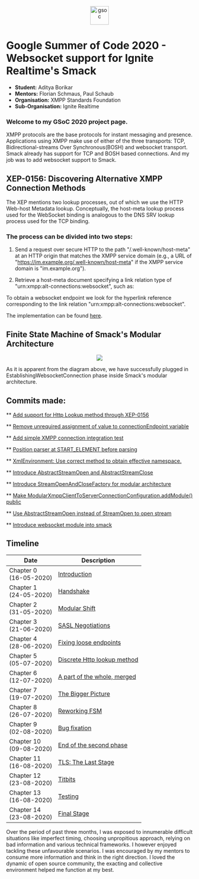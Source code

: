 <center><a href="https://summerofcode.withgoogle.com/projects/#6653942668197888"><img src="https://developers.google.com/open-source/gsoc/resources/downloads/GSoC-logo-horizontal.svg" alt="gsoc" height="50"/></a></center>

# Google Summer of Code 2020 - Websocket support for Ignite Realtime's Smack

* **Student:** Aditya Borikar
* **Mentors:** Florian Schmaus, Paul Schaub
* **Organisation:** XMPP Standards Foundation
* **Sub-Organisation:** Ignite Realtime

### Welcome to my GSoC 2020 project page.

XMPP protocols are the base protocols for instant messaging and presence. Applications using XMPP make use of either of the three transports: TCP, Bidirectional-streams Over Synchronous(BOSH) and websocket transport. Smack already has support for TCP and BOSH based connections. And my job was to add websocket support to Smack.

## XEP-0156: Discovering Alternative XMPP Connection Methods

The XEP mentions two lookup processes, out of which we use the HTTP Web-host Metadata lookup. Conceptually, the host-meta lookup process used for the WebSocket binding is analogous to the DNS SRV lookup process used for the TCP binding.

### The process can be divided into two steps:

1) Send a request over secure HTTP to the path
   "/.well-known/host-meta" at an HTTP origin that matches the XMPP service domain (e.g., a URL of "https://im.example.org/.well-known/host-meta" if the XMPP service domain is "im.example.org").

2) Retrieve a host-meta document specifying a link relation type of "urn:xmpp:alt-connections:websocket", such as: 

	<XRD xmlns='http://docs.oasis-open.org/ns/xri/xrd-1.0'>
         	<Link rel="urn:xmpp:alt-connections:websocket" href="wss://im.example.org:443/ws" />
       </XRD>

To obtain a websocket endpoint we look for the hyperlink reference corresponding to the link relation "urn:xmpp:alt-connections:websocket".

The implementation can be found [here](https://github.com/igniterealtime/Smack/commit/dcb66eef592bf3959a3aaafae0802e0b35500e2d).

## Finite State Machine of Smack's Modular Architecture

<center>
    <img src="https://adiaholic.github.io/gsoc2020/assets/images/websocketAndTcp.png">
</center>

As it is apparent from the diagram above, we have successfully plugged in EstablishingWebsocketConnection phase inside Smack's modular architecture.


## Commits made:

** [Add support for Http Lookup method through XEP-0156](https://github.com/igniterealtime/Smack/commit/dcb66eef592bf3959a3aaafae0802e0b35500e2d)

** [Remove unrequired assignment of value to connectionEndpoint variable](https://github.com/igniterealtime/Smack/commit/45f75d5ce0dcb4e8c68ea59109211dda8799565f)

** [Add simple XMPP connection integration test](https://github.com/igniterealtime/Smack/commit/fcaeca48ec0eb3848c51ee778ce3626b06c9b7db)

** [Position parser at START_ELEMENT before parsing](https://github.com/igniterealtime/Smack/commit/7796b367cc779a001a42c7313bbdaf5f50c325b6)

** [XmlEnvironment: Use correct method to obtain effective namespace.](https://github.com/igniterealtime/Smack/commit/c9cf4f15419be5a20bb7a046facfb664b0141f38)

** [Introduce AbstractStreamOpen and AbstractStreamClose](https://github.com/igniterealtime/Smack/commit/9fcc97836bf5bb8fb788dc44675bf4e5f50e6f25)

** [Introduce StreamOpenAndCloseFactory for modular architecture](https://github.com/igniterealtime/Smack/commit/0e49adff1d4d88359c3a0c2c2d60efdfc31677e8)

** [Make ModularXmppClientToServerConnectionConfiguration.addModule() public](https://github.com/igniterealtime/Smack/commit/db385e6595d02b95ce0c221e718780a8ee59fc89)

** [Use AbstractStreamOpen instead of StreamOpen to open stream](https://github.com/igniterealtime/Smack/commit/648a1cfab1f69f9b00070182d55142d3d0f35965)

** [Introduce websocket module into smack]()


## Timeline
| Date                 | Description  |
|----------------------|--------------|
|Chapter 0<br>(16-05-2020)|[Introduction](https://adiaholic.github.io/gsoc2020/2020/05/16/Chapter-0-Introduction.html) |
|Chapter 1<br>(24-05-2020)| [Handshake](https://adiaholic.github.io/gsoc2020/2020/05/24/Chapter-1-Handshake.html)|
|Chapter 2<br>(31-05-2020)| [Modular Shift](https://adiaholic.github.io/gsoc2020/2020/05/31/Chapter-2-Modular-Shift.html)|
|Chapter 3<br>(21-06-2020)| [SASL Negotiations](https://adiaholic.github.io/gsoc2020/2020/06/07/Chapter-3-sasl-negotiations.html)|
|Chapter 4<br>(28-06-2020)| [Fixing loose endpoints](https://adiaholic.github.io/gsoc2020/2020/06/14/Chapter-4-fix-loose-endpoints.html)|
|Chapter 5<br>(05-07-2020)| [Discrete Http lookup method](https://adiaholic.github.io/gsoc2020/2020/06/21/Chapter-5-Discrete-Http-Lookup-Method.html)|
|Chapter 6<br>(12-07-2020)| [A part of the whole, merged](https://adiaholic.github.io/gsoc2020/2020/06/28/Chapter-6-Part-Of-The-Whole.html)|
|Chapter 7<br>(19-07-2020)| [The Bigger Picture](https://adiaholic.github.io/gsoc2020/2020/07/06/Chapter-7-The-Bigger-Picture.html)|
|Chapter 8<br>(26-07-2020)| [Reworking FSM](https://adiaholic.github.io/gsoc2020/2020/07/12/Chapter-8-Reworking-FSM.html)|
|Chapter 9<br>(02-08-2020)| [Bug fixation](https://adiaholic.github.io/gsoc2020/2020/07/19/Chapter-9-Fixing-Bugs.html)|
|Chapter 10<br>(09-08-2020)| [End of the second phase](https://adiaholic.github.io/gsoc2020/2020/07/26/Chapter-10-End-of-second-phase.html)|
|Chapter 11<br>(16-08-2020)| [TLS: The Last Stage](https://adiaholic.github.io/gsoc2020/2020/08/02/Chapter-11-TLS.html)|
|Chapter 12<br>(23-08-2020)| [Titbits](https://adiaholic.github.io/gsoc2020/2020/08/09/Chapter-12-Titbits.html)|
|Chapter 13<br>(16-08-2020)| [Testing](https://adiaholic.github.io/gsoc2020/2020/08/16/Chapter-13-Testing.html)|
|Chapter 14<br>(23-08-2020)| [Final Stage](https://adiaholic.github.io/gsoc2020/2020/08/23/Chapter-14-Final-Stages.html)|


Over the period of past three months, I was exposed to innumerable difficult situations like imperfect timing, choosing unpropitious approach, relying on bad information and various technical frameworks. I however enjoyed tackling these unfavourable scenarios. I was encouraged by my mentors to consume more information and think in the right direction. I loved the dynamic of open source community, the exacting and collective environment helped me function at my best.

